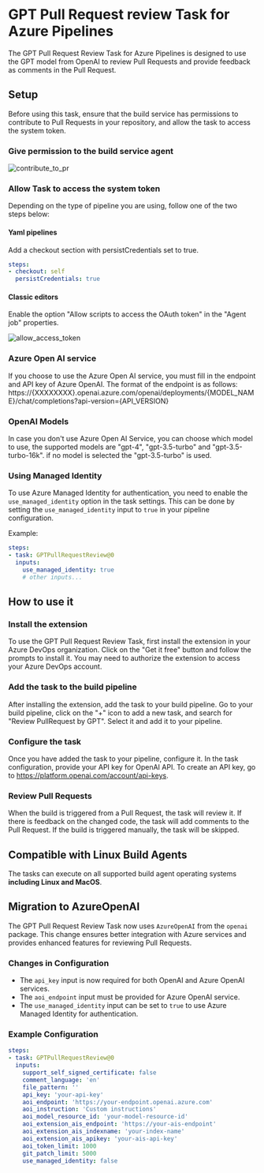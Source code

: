 # GPT Pull Request review Task for Azure Pipelines

The GPT Pull Request Review Task for Azure Pipelines is designed to use the GPT model from OpenAI to review Pull Requests and provide feedback as comments in the Pull Request.

## Setup

Before using this task, ensure that the build service has permissions to contribute to Pull Requests in your repository, and allow the task to access the system token.

### Give permission to the build service agent

![contribute_to_pr](https://github.com/mlarhrouch/azure-pipeline-gpt-pr-review/blob/main/images/contribute_to_pr.png?raw=true)

### Allow Task to access the system token

Depending on the type of pipeline you are using, follow one of the two steps below:

#### Yaml pipelines 

Add a checkout section with persistCredentials set to true.

```yaml
steps:
- checkout: self
  persistCredentials: true
```

#### Classic editors 

Enable the option "Allow scripts to access the OAuth token" in the "Agent job" properties.

![allow_access_token](https://github.com/mlarhrouch/azure-pipeline-gpt-pr-review/blob/main/images/allow_access_token.png?raw=true)

### Azure Open AI service

If you choose to use the Azure Open AI service, you must fill in the endpoint and API key of Azure OpenAI. The format of the endpoint is as follows: https://{XXXXXXXX}.openai.azure.com/openai/deployments/{MODEL_NAME}/chat/completions?api-version={API_VERSION}

### OpenAI Models

In case you don't use Azure Open AI Service, you can choose which model to use, the supported models are "gpt-4", "gpt-3.5-turbo" and "gpt-3.5-turbo-16k". if no model is selected the "gpt-3.5-turbo" is used.

### Using Managed Identity

To use Azure Managed Identity for authentication, you need to enable the `use_managed_identity` option in the task settings. This can be done by setting the `use_managed_identity` input to `true` in your pipeline configuration.

Example:

```yaml
steps:
- task: GPTPullRequestReview@0
  inputs:
    use_managed_identity: true
    # other inputs...
```

## How to use it

### Install the extension

To use the GPT Pull Request Review Task, first install the extension in your Azure DevOps organization. Click on the "Get it free" button and follow the prompts to install it. You may need to authorize the extension to access your Azure DevOps account.

### Add the task to the build pipeline

After installing the extension, add the task to your build pipeline. Go to your build pipeline, click on the "+" icon to add a new task, and search for "Review PullRequest by GPT". Select it and add it to your pipeline.

### Configure the task

Once you have added the task to your pipeline, configure it. In the task configuration, provide your API key for OpenAI API. To create an API key, go to https://platform.openai.com/account/api-keys.

### Review Pull Requests

When the build is triggered from a Pull Request, the task will review it. If there is feedback on the changed code, the task will add comments to the Pull Request. If the build is triggered manually, the task will be skipped.

## Compatible with Linux Build Agents

The tasks can execute on all supported build agent operating systems **including Linux and MacOS**.

## Migration to AzureOpenAI

The GPT Pull Request Review Task now uses `AzureOpenAI` from the `openai` package. This change ensures better integration with Azure services and provides enhanced features for reviewing Pull Requests.

### Changes in Configuration

- The `api_key` input is now required for both OpenAI and Azure OpenAI services.
- The `aoi_endpoint` input must be provided for Azure OpenAI service.
- The `use_managed_identity` input can be set to `true` to use Azure Managed Identity for authentication.

### Example Configuration

```yaml
steps:
- task: GPTPullRequestReview@0
  inputs:
    support_self_signed_certificate: false
    comment_language: 'en'
    file_pattern: ''
    api_key: 'your-api-key'
    aoi_endpoint: 'https://your-endpoint.openai.azure.com'
    aoi_instruction: 'Custom instructions'
    aoi_model_resource_id: 'your-model-resource-id'
    aoi_extension_ais_endpoint: 'https://your-ais-endpoint'
    aoi_extension_ais_indexname: 'your-index-name'
    aoi_extension_ais_apikey: 'your-ais-api-key'
    aoi_token_limit: 1000
    git_patch_limit: 5000
    use_managed_identity: false
```
